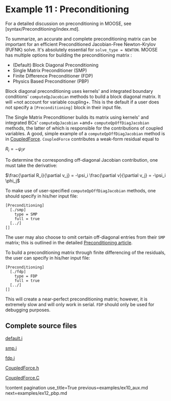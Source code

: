 # Example 11 : Preconditioning

For a detailed discussion on preconditioning in MOOSE, see [syntax/Preconditioning/index.md].

To summarize, an accurate and complete preconditioning matrix can be important for an efficient Preconditioned Jacobian-Free Newton-Krylov (PJFNK) solve. It's absolutely essential for `solve_type = NEWTON`. MOOSE has multiple options for building the preconditioning matrix :

- (Default) Block Diagonal Preconditioning
- Single Matrix Preconditioner (SMP)
- Finite Difference Preconditioner (FDP)
- Physics Based Preconditioner (PBP)

Block diagonal preconditioning uses kernels' and integrated boundary conditions' `computeQpJacobian` methods to build a block diagonal matrix. It will +not account for variable coupling+. This is the default if a user does not specify a `[Preconditioning]` block in their input file.

The Single Matrix Preconditioner builds its matrix using kernels' and integrated BCs' `computeQpJacobian` +and+ `computeQpOffDiagJacobian` methods, the latter of which is responsible for the contributions of coupled variables. A good, simple example of a `computeQpOffDiagJacobian` method is in [CoupledForce](https://github.com/idaholab/moose/blob/devel/framework/src/kernels/CoupledForce.C). `CoupledForce` contributes a weak-form residual equal to

$R_i = -\psi_i v$

To determine the corresponding off-diagonal Jacobian contribution, one must take the derivative:

$\frac{\partial R_i}{\partial v_j} = -\psi_i \frac{\partial v}{\partial v_j} = -\psi_i \phi_j$

To make use of user-specified `computeQpOffDiagJacobian` methods, one should specify in his/her input file:

```
[Preconditioning]
  [./smp]
    type = SMP
    full = true
  [../]
[]
```

The user may also choose to omit certain off-diagonal entries from their `SMP` matrix; this is outlined in the detailed [Preconditioning article](https://mooseframework.inl.gov/wiki/MooseSystems/Preconditioners/).

To build a preconditioning matrix through finite differencing of the residuals, the user can specify in his/her input file:

```
[Preconditioning]
  [./fdp]
    type = FDP
    full = true
  [../]
[]
```

This will create a near-perfect preconditioning matrix; however, it is extremely slow and will only work in serial. `FDP` should only be used for debugging purposes.



## Complete source files

[default.i](https://github.com/idaholab/moose/blob/devel/examples/ex11_prec/default.i)

[smp.i](https://github.com/idaholab/moose/blob/devel/examples/ex11_prec/smp.i)

[fdp.i](https://github.com/idaholab/moose/blob/devel/examples/ex11_prec/fdp.i)

[CoupledForce.h](https://github.com/idaholab/moose/blob/devel/framework/include/kernels/CoupledForce.h)

[CoupledForce.C](https://github.com/idaholab/moose/blob/devel/framework/src/kernels/CoupledForce.C)

!content pagination use_title=True
                    previous=examples/ex10_aux.md
                    next=examples/ex12_pbp.md
